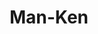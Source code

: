 --- 
title: "Man-Ken"
publishdate: "2019-6-29T16:48:46+02:00"
src: "https://365manga.net/manga/man-ken"
image: "https://data.365manga.net/images/thumbnails/15891-man-ken.jpg"
description: "Higasa Sachi draws manga, but keeps it hidden from her classmates and acts like a model student. Alice Toyozaki is openly otaku, draws manga in class, and is bullied by her classmates. One day Sachi stands up for Alice and is consequently invited to the manga research club."
---